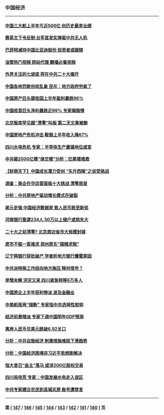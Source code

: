### 中国经济
---
#### [中国三大航上半年亏近500亿 创历史最差业绩](../../pages/ncid283/n13813972.md?08310845) 
#### [蔡英文下令反制 台军首发实弹驱中共无人机](../../pages/ncid283/n13813905.md?08310845) 
#### [巴菲特减持中国比亚迪股份 投资者或跟随](../../pages/ncid283/n13813939.md?08310845) 
#### [油管热门视频 网站代理 翻墙必看视频](http://209.222.30.114:81/youtube.html?08310845)
#### [外界关注的七谜底 将在中共二十大揭开](../../pages/ncid283/n13813907.md?08310845) 
#### [中国各地罚款创收乱象 民斥：地方政府穷疯了](../../pages/ncid283/n13813735.md?08310845) 
#### [中国房产巨头碧桂园上半年盈利暴跌96%](../../pages/ncid283/n13813700.md?08310845) 
#### [中国疫苗巨头净利暴跌近99% 专家揭隐情](../../pages/ncid283/n13813638.md?08310845) 
#### [北京智库罕见跟“清零”叫板 第二天文章被删](../../pages/ncid283/n13813675.md?08310845) 
#### [中国房地产危机冲击 鞍钢上半年收入降67%](../../pages/ncid283/n13813496.md?08310845) 
#### [四川水电危机 专家：半导体生产重镇地位或变](../../pages/ncid283/n13813508.md?08310845) 
#### [中共砸2000亿撑“保交楼”分析：烂尾楼难救](../../pages/ncid283/n13813231.md?08310845) 
#### [【财商天下】中国成长潜力受创 “东升西降”之说受挑战](../../pages/ncid283/n13813278.md?08310845) 
#### [调查：美企在华运营面临十大挑战 清零居首](../../pages/ncid283/n13813244.md?08310845) 
#### [分析：中共房地产驱动增长模式在破裂](../../pages/ncid283/n13813258.md?08310845) 
#### [美元走强 中国经济数据差 致人民币跌至新低](../../pages/ncid283/n13813194.md?08310845) 
#### [河南银行案逮234人 50万以上储户或损失大](../../pages/ncid283/n13813193.md?08310845) 
#### [二十大之前清零? 北京周边省市大规模封城](../../pages/ncid283/n13813098.md?08310845) 
#### [房市不振一客难求 郑州房东“摆摊求租”](../../pages/ncid283/n13813026.md?08310845) 
#### [辽宁两银行获批破产 学者析地方银行爆雷原因](../../pages/ncid283/n13812334.md?08310845) 
#### [中共派特殊工作组向地方施压 释何信号？](../../pages/ncid283/n13812843.md?08310845) 
#### [旱情未解 洪灾又来 四川紧急转移6万多人](../../pages/ncid283/n13812986.md?08310845) 
#### [中国房企上半年获利惨淡 波及金融业](../../pages/ncid283/n13812896.md?08310845) 
#### [中美航班再“熔断” 专家指中共选择性脱钩](../../pages/ncid283/n13812797.md?08310845) 
#### [经济前景暗淡 专家下调中国明年GDP预测](../../pages/ncid283/n13812679.md?08310845) 
#### [离岸人民币兑美元跌破6.92关口](../../pages/ncid283/n13812648.md?08310845) 
#### [分析：中共自毁经济 刺激措施难阻下滑趋势](../../pages/ncid283/n13812279.md?08310845) 
#### [分析：中国经济困境非习近平思想能解决](../../pages/ncid283/n13809357.md?08310845) 
#### [恒大昔日“金主”落马 或涉200亿股权交易](../../pages/ncid283/n13812044.md?08310845) 
#### [四川闹电荒 专家：中国发展水电走入误区](../../pages/ncid283/n13810968.md?08310845) 
#### [中共专家建议农民到县城买房 账号遭禁言](../../pages/ncid283/n13811665.md?08310845) 

---
#### 第 [ [147](./147.md?08310845) / [146](./146.md?08310845) / [145](./145.md?08310845) / [144](./144.md?08310845) / [143](./143.md?08310845) / [142](./142.md?08310845) / [141](./141.md?08310845) / [140](./140.md?08310845) ] 页
